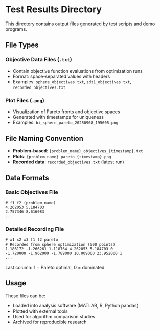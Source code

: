 # Test Results Directory

This directory contains output files generated by test scripts and demo programs.

## File Types

### Objective Data Files (`.txt`)

- Contain objective function evaluations from optimization runs
- Format: space-separated values with headers
- Examples: `sphere_objectives.txt`, `zdt1_objectives.txt`, `recorded_objectives.txt`

### Plot Files (`.png`)

- Visualization of Pareto fronts and objective spaces
- Generated with timestamps for uniqueness
- Examples: `bi_sphere_pareto_20250908_195605.png`

## File Naming Convention

- **Problem-based**: `{problem_name}_objectives_{timestamp}.txt`
- **Plots**: `{problem_name}_pareto_{timestamp}.png`
- **Recorded data**: `recorded_objectives.txt` (latest run)

## Data Formats

### Basic Objectives File

```
# f1 f2 (problem_name)
4.262053 5.184703
2.757346 8.616083
...
```

### Detailed Recording File

```
# x1 x2 x3 f1 f2 pareto
# Recorded from sphere optimization (500 points)
1.186172 -1.266261 1.118764 4.262053 5.184703 0
-1.720000 -1.962000 -1.789000 10.009000 23.952000 1
...
```

Last column: 1 = Pareto optimal, 0 = dominated

## Usage

These files can be:

- Loaded into analysis software (MATLAB, R, Python pandas)
- Plotted with external tools
- Used for algorithm comparison studies
- Archived for reproducible research
